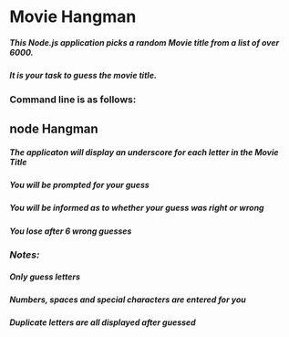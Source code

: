 # **Movie Hangman**
##### This Node.js application picks a random Movie title from a list of over 6000.
##### It is your task to guess the movie title.

### Command line is as follows:
## **node Hangman**

##### The applicaton will display an underscore for each letter in the Movie Title
##### You will be prompted for your guess
##### You will be informed as to whether your guess was right or wrong
##### You lose after 6 wrong guesses

### _Notes:_
#####  Only guess letters
#####  Numbers, spaces and special characters are entered for you
#####  Duplicate letters are all displayed after guessed